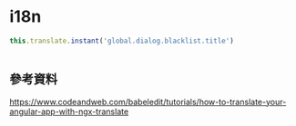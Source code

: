 # i18n

```js
this.translate.instant('global.dialog.blacklist.title')
```



```
```



## 參考資料

https://www.codeandweb.com/babeledit/tutorials/how-to-translate-your-angular-app-with-ngx-translate